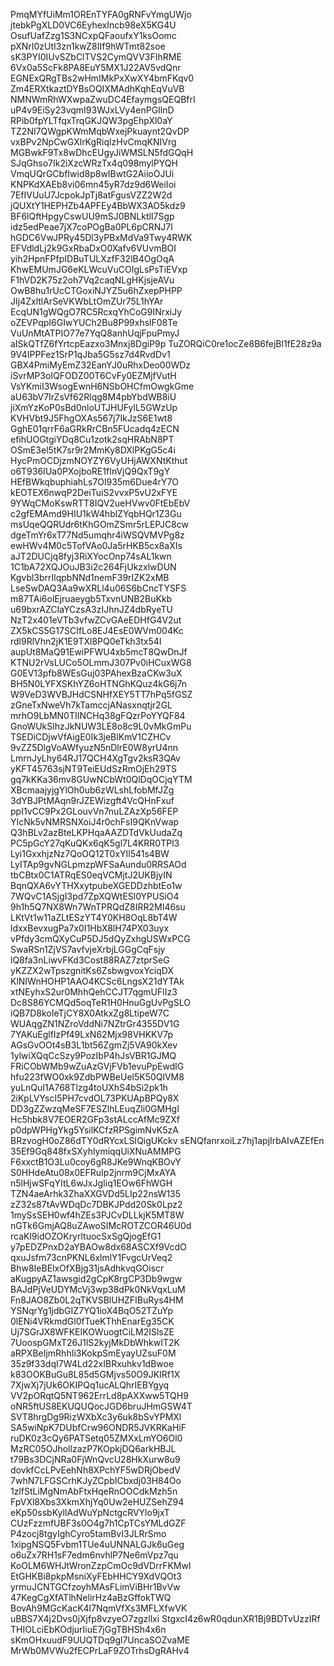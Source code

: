 PmqMYfUiMm1OREnTYFA0gRNFvYmgUWjo
jtebkPgXLD0VC6EyhexIncb98eX5KG4U
OsufUafZzg1S3NCxpQFaoufxY1ksOomc
pXNrI0zUtI3zn1kwZ8IIf9hWTmt82soe
sK3PYI0IUvSZbClTVS2CymQVV3FIhRME
6Vx0a5ScFk8PA8EuY5MX1J22AV5vdQnr
EGNExQRgTBs2wHmIMkPxXwXY4bmFKqv0
Zm4ERXtkaztDYBsOQIXMAdhKqhEqVuVB
NMNWmRhWXwpaZwuDC4EfaymgsQEQBfrI
uP4v9EiSy23vqmI93WJxLVy4enPGIlnD
RPib0fpYLTfqxTrqGKJQW3pgEhpXl0aY
TZ2NI7QWgpKWmMqbWxejPkuaynt2QvDP
vxBPv2NpCwGXlrKgRiqlzHvCmqKNIVrg
MGBwkF9Tx8wDhcEUgyJiWMSLN5fdGQqH
SJqGhso7Ik2iXzcWRzTx4q098mylPYQH
VmqUQrGCbfIwid8p8wIBwtG2AiioOJUi
KNPKdXAEb8vi06mn45yR7dz9d6WeiIoi
7EfIVUuU7JcpokJpTj8atFgusVZZ2W2d
jQUXtY1HEPHZb4APFEy4BbWX3AO5kdz9
BF6lQftHpgyCswUU9mSJ0BNLktlI7Sgp
idz5edPeae7jX7coPOgBa0PL6pCRNJ7l
hGDC6VwJPRy45Dl3yPBxMdVa9Twy4RWK
EFVdldLj2k9GxRbaDxO0Xafv6VUvmBOI
yih2HpnFPfpIDBuTULXzfF32lB4OgOqA
KhwEMUmJG6eKLWcuVuCOIgLsPsTiEVxp
F1hVD2K75z2oh7Vq2caqNLgHKjsjeAVu
OwB8hu1rUcCTGoxiNJYZ5u6hZxepPHPP
JIj4ZxltlArSeVKWbLtOmZUr75L1hYAr
EcqUN1gWQgO7RC5RcxqYhCoG9INrxiJy
oZEVPqpI6GIwYUCh2Bu8P99xhslF08Te
VuUnMtATPIO77e7YqQ8anhUqjFpuPmyJ
aISkQTfZ6fYrtcpEazxo3Mnxj8DgiP9p
TuZORQiC0re1ocZe8B6fejBl1fE28z9a
9V4IPPFez1SrP1qJba5G5sz7d4RvdDv1
GBX4PmiMyEmZ32EanYJ0uRhxDeo00WDz
iSvrMP3oIQFODZ00T6CvFy0EZMjfVutH
VsYKmiI3WsogEwnH6NSbOHCfmOwgkGme
aU63bV7IrZsVf62Rlqg8M4pbYbdWB8iU
jiXmYzKoP0sBd0nloUTJHUFylL5GWzUp
KVHVbt9J5FhgOXAs567j7IkJzS6E1wt8
GghE01qrrF6aGRkRrCBn5FUcadq4zECN
efihUOGtgiYDq8Cu1zotk2sqHRAbN8PT
OSmE3el5tK7sr9r2MmKy8DXlPKgG5c4i
HycPmOCDjzmNOYZY6VyUHjAWXNtKthut
o6T936IUa0PXojboRE1fInVjQ9QxT9gY
HEfBWkqbuphiahLs7Ol935m6Due4rY7O
kEOTEX6nwqP2DeiTuiS2vvxP5vU2xFYE
9YWqCMoKswRTT8IQV2ueHVwv0FtEbEbV
c2gfEMAmd9HIU1kW4hblZYqbHQr1Z3Gu
msUqeQQRUdr6tKhGOmZSmr5rLEPJC8cw
dgeTmYr6xT77Nd5umqhr4iWSQVMVPg8z
ewHWv4M0c5TofVAo0Ja5rHKB5cx8aXIs
aJT2DUCjq8fyj3RiXYocOnp74sAL1kwn
1C1bA72XQJOuJB3i2c264FjUkzxlwDUN
Kgvbl3brrIlqpbNNd1nemF39rIZK2xMB
LseSwDAQ3Aa9wXRLl4u06S6bCncTYSFS
m87TAi6olEjruaeygb5TxvnUNB2BuKkb
u69bxrAZCIaYCzsA3zIJhnJZ4dbRyeTU
NzT2x401eVTb3vfwZCvGAeEDHfG4V2ut
ZX5kCS5G17SCIfLo8EJ4EsE0WVm004Kc
rdl9RlVhn2jK1E9TXl8PQ0eTkh3tx54I
aupUt8MaQ91EwiPFWU4xb5mcT8QwDnJf
KTNU2rVsLUCo5OLmmJ307Pv0iHCuxWG8
G0EV13pfb8WEsGuj03PAhexBzaCKw3uX
BH5N0LYFXSKhYZ6oHTNGhKQuz4kG6j7n
W9VeD3WVBJHdCSNHfXEY5TT7hPq5fGSZ
zGneTxNweVh7kTamccjANasxnqtjr2GL
mrhO9LbMN0TIINCHq38gFQzrPoYYQF84
GnoWUkSlhzJkNUW3LE8o8c9L0vMkGmPu
TSEDiCDjwVfAigE0Ik3jeBlKmV1CZHCv
9vZZ5DlgVoAWfyuzN5nDlrE0W8yrU4nn
LmrnJyLhy64RJ17QCH4XgTgv2ksR3QAv
yKFT45763sjNT9TeiEUdSzRmOjEh29TS
gq7kKKa36mv8GUwNCbWt0QlDqOCjqYTM
XBcmaajyjgYlOh0ub6zWLshLfobMfJZg
3dYBJPtMAqn9rJZEWizgft4VcQHnFxuf
ppI1vCC9Px2GLouvVn7nuLZAzXp56FEP
YIcNk5vNMRSNXoiJ4r0chFsI9QKnVwap
Q3hBLv2azBteLKPHqaAAZDTdVkUudaZq
PC5pGcY27qKuQKx6qK5gl7L4KRR0TPl3
Lyi1GxxhjzNz7QoOQ12T0xYIl541s4BW
LyITAp9gvNGLpmzpWFSaAundu0RRSAOd
tbCBtx0C1ATRqES0eqVCMjtJ2UKBjyIN
BqnQXA6vYTHXxytpubeXGEDDzhbtEo1w
7WQvC1ASjgI3pd7ZpXQWtESl0YPUSiO4
9h1h5Q7NX8Wn7WnTPRQdZ8IRR2MI46su
LKtVt1w11aZLtESzYT4Y0KH8OqL8bT4W
ldxxBevxugPa7x0I1HbX8lH74PX03uyx
vPfdy3cmQXyCuP5DJ5dQyZxhgUSWxPCG
SwaRSn1ZjVS7avfvjeXrbjLGGgCqFsjy
lQ8fa3nLiwvFKd3Cost88RAZ7ztprSeG
yKZZX2wTpszgnitKs6ZsbwgvoxYciqDX
KlNIWnHOHP1AAO4KCSc6LngsX21dYTAk
xtNEyhxS2ur0MhhQehCCJT7qgmUFlIz3
Dc8S86YCMQd5oqTeR1H0HnuGgUvPgSLO
iQB7D8koIeTjCY8X0AtkxZg8LtipeW7C
WUAqgZN1NZroVddNi7NZtrGr4355DV1G
7YAKuEglfIzPf49LxN62Mjx98VHKKV7p
AGsGvOOt4sB3L1bt56ZgmZj5VA90kXev
1ylwiXQqCcSzy9PozIbP4hJsVBR1GJMQ
FRiCObWMb9wZuAzGVjFVb1evuPpEwdlG
hfu223fWO0xk9ZdbPWBeUel5K50QlVM8
yuLnQuI1A768Tlzg4toUXhS4bSi2pk1h
2iKpLVYscI5PH7cvdOL73PKUApBPQy8X
DD3gZZwzqMeSF7ESZlhLEuqZli0GMHgI
Hc5hbk8V7EOER2GFp3stALccAfMc9ZXf
p0dpWPHgYkg5YsilKCfzRPSgimNvK5zA
BRzvogH0oZ86dTY0dRYcxLSIQigUKckv
sENQfanrxoiLz7hj1apjIrbAIvAZEfEn
35Ef9Gq848fxSXyhlymiqqUiXNuAMMPG
F6xxctB1O3Lu0coy6gR8JKe9WnqKBOvY
S0HHdeAtu08x0EFRuIp2jnrm9CjMxAYA
n5lHjwSFqYItL6wJxJgIiq1EOw6FhWGH
TZN4aeArhk3ZhaXXGVDd5LIp22nsW135
zZ32s87tAvWDqDc7DBKJPdd20Sk0Lpz2
1mySsSEH0wf4hZEs3PJCvDLLkjK5MT8W
nGTk6GmjAQ8uZAwoSIMcROTZCOR46U0d
rcaKl9idOZOKryrltuocSxSgQjogEfG1
y7pEDZPnxD2aYBAOw8dx68ASCXf9VcdO
qxuJsfm73cnPKNL6xlmlY1FvgcUrVeq2
Bhw8IeBElxOfXBjg31jsAdhkvqGOiscr
aKugpyAZ1awsgid2gCpK8rgCP3Db9wgw
BAJdPjVeUDYMcVj3wp38dPk0NkVqxLuM
Fn8JAO8Zb0L2qTKVSBlUHZFIBuRys4HM
YSNqrYg1jdbGIZ7YQ1ioX4BqO52TZuYp
0lENi4VRkmdGl0fTueKThhEnarEg35CK
Uj7SGrJX8WFKEIKOWuogtCiLM2ISlsZE
7UoospGMxT26J1lS2kyjMkDbWhkwIT2K
aRPXBeIjmRhhIi3KokpSmEyayUZsuF0M
35z9f33dqI7W4Ld22xIBRxuhkv1dBwoe
k83OOKBuGu8L85d5GMjvs50O9JKIRf1X
7XjwXj7jUk6OKIPQq1ucALQhrIEBYgyq
VV2pORqtQ5NT962ErrLd8pAXXww5TQH9
oNR5ftUS8EKUQUQocJGD6bruJHmGSW4T
SVT8hrgDg9RizWXbXc3y6uk8bSvYPMXl
SA5wiNpK7DUbfCrw96ONDR5JVKRKaHiF
ruDK0z3cQy6PATSetq05ZMXxLmYO6Ol0
MzRC05OJhollzazP7KOpkjDQ6arkHBJL
t79Bs3DCjNRa0FjWnQvcU28HkXurw8u9
dovkfCcLPvEehNh8XPchYF5wDRjObedV
7whN7LFGSCrhKJyZCpbICbxdj03H84Oo
1zlfStLiMgNmAbFtxHqeRnOOCdkMzh5n
FpVXl8Xbs3XkmXhjYq0Uw2eHUZSehZ94
eKp50ssbKylIAdWuYpNctgcRVYlo9jxT
CUzFzzmfUBF3s0O4g7h1CpTCsYMLdGZF
P4zocj8tgyIghCyro5tamBvI3JLRrSmo
1xipgNSQ5Fvbm1TUe4uUNNALGJk6uGeg
o6uZx7RH1sF7edm6nvhlP7Ne6mVpz7qu
KoOLM6WHJtWronZzpCmOc9dVDrrFKMwl
EtGHKBi8pkpMsniXyFEbHHCY9XdVQOt3
yrmuJCNTGCfzoyhMAsFLimViBHr1BvVw
47KegCgXfATlhNelirHz4aBzGffokTWQ
BovAh9MGcKacK4l7NqmVfXs3MFLXfwVK
uBBS7X4j2Dvs0jXjfp8vzyeO7zgzllxi
StgxcI4z6wR0qdunXR1Bj9BDTvUzzIRf
THIOLciEbKOdjurIiuE7jGgTBHSh4x6n
sKmOHxuudF9UUQTDq9gl7UncaSOZvaME
MrWb0MVWu2fECPrLaF9ZOTrhsDgRAHv4
